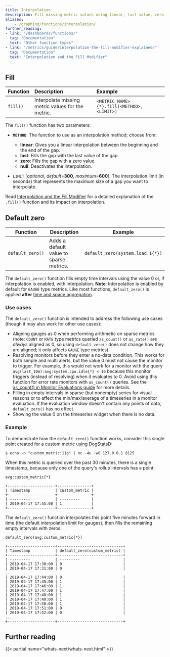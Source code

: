 ```yaml
---
title: Interpolation
description: Fill missing metric values using linear, last value, zero, or null interpolation methods in timeseries data.
aliases:
    - /graphing/functions/interpolation/
further_reading:
- link: "/dashboards/functions/"
  tag: "Documentation"
  text: "Other function types"
- link: "/metrics/guide/interpolation-the-fill-modifier-explained/"
  tag: "Documentation"
  text: "Interpolation and the Fill Modifier"
---
```


## Fill

| Function | Description                                       | Example                                    |
| :----    | :-------                                          | :---------                                 |
| `fill()` | Interpolate missing metric values for the metric. | `<METRIC_NAME>{*}.fill(<METHOD>, <LIMIT>)` |

The `fill()` function has two parameters:

* **`METHOD`**: The function to use as an interpolation method; choose from:
    * **linear**: Gives you a linear interpolation between the beginning and the end of the gap.
    * **last**: Fills the gap with the last value of the gap.
    * **zero**: Fills the gap with a zero value.
    * **null**: Deactivates the interpolation.

* `LIMIT` [*optional*, *default*=**300**, *maximum*=**600**]: The interpolation limit (in seconds) that represents the maximum size of a gap you want to interpolate.

Read [Interpolation and the Fill Modifier][1] for a detailed explanation of the `.fill()` function and its impact on interpolation.

## Default zero

| Function         | Description                             | Example                          |
| ---------------- | --------------------------------------- | -------------------------------- |
| `default_zero()` | Adds a default value to sparse metrics. | `default_zero(system.load.1{*})` |

The `default_zero()` function fills empty time intervals using the value 0 or, if interpolation is enabled, with interpolation. **Note**: Interpolation is enabled by default for `GAUGE` type metrics. Like most functions, `default_zero()` is applied **after** [time and space aggregation][2].

### Use cases

The `default_zero()` function is intended to address the following use cases (though it may also work for other use cases):

- Aligning gauges as 0 when performing arithmetic on sparse metrics (note: `COUNT` or `RATE` type metrics queried `as_count()` or `as_rate()` are _always_ aligned as 0, so using `default_zero()` does not change how they are aligned; it only affects `GAUGE` type metrics).
- Resolving monitors before they enter a no-data condition. This works for both simple and multi alerts, but the value 0 must not cause the monitor to trigger. For example, this would not work for a monitor with the query `avg(last_10m):avg:system.cpu.idle{*} < 10` because this monitor triggers (instead of resolving) when it evaluates to 0. Avoid using this function for error rate monitors with `as_count()` queries. See the [as_count() in Monitor Evaluations guide][3] for more details.
- Filling in empty intervals in sparse (but nonempty) series for visual reasons or to affect the min/max/average of a timeseries in a monitor evaluation. If the evaluation window doesn't contain any points of data, `default_zero()` has no effect.
- Showing the value 0 on the timeseries widget when there is no data.

### Example

To demonstrate how the `default_zero()` function works, consider this single point created for a custom metric [using DogStatsD][4]:

```text
$ echo -n "custom_metric:1|g" | nc -4u -w0 127.0.0.1 8125
```

When this metric is queried over the past 30 minutes, there is a single timestamp, because only one of the query's rollup intervals has a point:

```text
avg:custom_metric{*}

+---------------------+---------------+
| Timestamp           | custom_metric |
+---------------------+---------------+
| ---------           | ---------     |
| 2019-04-17 17:45:00 | 1             |
+---------------------+---------------+
```

The `default_zero()` function interpolates this point five minutes forward in time (the default interpolation limit for gauges), then fills the remaining empty intervals with zeros:

```text
default_zero(avg:custom_metric{*})

+---------------------+-----------------------------+
| Timestamp           | default_zero(custom_metric) |
+---------------------+-----------------------------+
| ---------           | ---------                   |
| 2019-04-17 17:30:00 | 0                           |
| 2019-04-17 17:31:00 | 0                           |
...
| 2019-04-17 17:44:00 | 0                           |
| 2019-04-17 17:45:00 | 1                           |
| 2019-04-17 17:46:00 | 1                           |
| 2019-04-17 17:47:00 | 1                           |
| 2019-04-17 17:48:00 | 1                           |
| 2019-04-17 17:49:00 | 1                           |
| 2019-04-17 17:50:00 | 1                           |
| 2019-04-17 17:51:00 | 0                           |
| 2019-04-17 17:52:00 | 0                           |
...
+---------------------+-----------------------------+
```

## Further reading

{{< partial name="whats-next/whats-next.html" >}}

[1]: /metrics/guide/interpolation-the-fill-modifier-explained/
[2]: /dashboards/functions/#add-a-function
[3]: /monitors/guide/as-count-in-monitor-evaluations/
[4]: /metrics/
